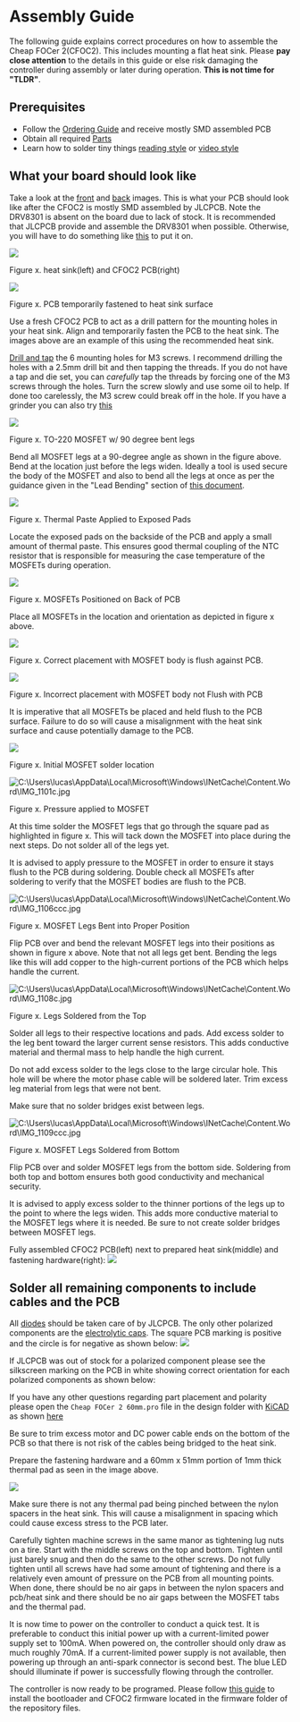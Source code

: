 # Assembly Guide

The following guide explains correct procedures on how to assemble the Cheap FOCer 2(CFOC2).  This includes mounting a flat heat sink. Please **pay close attention** to the details in this guide or else risk damaging the controller during assembly or later during operation. **This is not time for "TLDR"**.

## Prerequisites

* Follow the [Ordering Guide](../orderingGuide) and receive mostly SMD assembled PCB
* Obtain all required [Parts](partsList.md)
* Learn how to solder tiny things [reading style](https://www.overclockers.com/how-to-solder-tiny-things/)
or [video style](https://youtu.be/b9FC9fAlfQE)

## What your board should look like

Take a look at the [front](images/smdFront.jpeg) and [back](images/smdBack.jpeg) images. This is what your PCB should look like after the CFOC2 is mostly SMD assembled by JLCPCB.  Note the DRV8301 is absent on the board due to lack of stock. It is recommended that JLCPCB provide and assemble the DRV8301 when possible.  Otherwise, you will have to do something like [this](https://youtu.be/k5N07ByY6Hc?t=399) to put it on.

![](./images/image3.jpeg)

Figure x. heat sink(left) and CFOC2 PCB(right)

![](./images/image4.jpeg)

Figure x. PCB temporarily fastened to heat sink surface

Use a fresh CFOC2 PCB to act as a drill pattern for the mounting holes in your heat sink. Align and temporarily fasten the PCB to the heat sink. The images above are an example of this using the recommended heat sink.

[Drill and tap](https://www.youtube.com/watch?v=LuqliWT1k5A) the 6 mounting holes for M3 screws. I recommend drilling the holes with a 2.5mm drill bit and then tapping the threads. If you do not have a tap and die set, you can *carefully* tap the threads by forcing one of the M3 screws through the holes. Turn the screw slowly and use some oil to help. If done too carelessly, the M3 screw could break off in the hole.  If you have a grinder you can also try [this](https://www.youtube.com/watch?v=7Ewu6VOrgU8)

![](./images/image5.jpeg)

Figure x. TO-220 MOSFET w/ 90 degree bent legs

Bend all MOSFET legs at a 90-degree angle as shown in the figure above. Bend at the location just before the legs widen. Ideally a tool is used secure the body of the MOSFET and also to bend all the legs at once as per the guidance given in the "Lead Bending" section of [this document](http://www.aosmd.com/res/application_notes/package/AN101_TO220_Guidelines.pdf).

![](./images/image6.jpeg)

Figure x. Thermal Paste Applied to Exposed Pads

Locate the exposed pads on the backside of the PCB and apply a small amount of thermal paste. This ensures good thermal coupling of the NTC resistor that is responsible for measuring the case temperature of the MOSFETs during operation.

![](./images/image7.jpeg)

Figure x. MOSFETs Positioned on Back of PCB

Place all MOSFETs in the location and orientation as depicted in figure x above.

![](./images/image8.jpeg)

Figure x. Correct placement with MOSFET body is flush against PCB.

![](./images/image9.jpeg)

Figure x. Incorrect placement with MOSFET body not Flush with PCB

It is imperative that all MOSFETs be placed and held flush to the PCB surface. Failure to do so will cause a misalignment with the heat sink surface and cause potentially damage to the PCB.

![](./images/image10.jpeg)

Figure x. Initial MOSFET solder location

![C:\\Users\\lucas\\AppData\\Local\\Microsoft\\Windows\\INetCache\\Content.Word\\IMG\_1101c.jpg](./images/image11.jpeg)

Figure x. Pressure applied to MOSFET

At this time solder the MOSFET legs that go through the square pad as highlighted in figure x. This will tack down the MOSFET into place during the next steps. Do not solder all of the legs yet.

It is advised to apply pressure to the MOSFET in order to ensure it stays flush to the PCB during soldering. Double check all MOSFETs after soldering to verify that the MOSFET bodies are flush to the PCB.

![C:\\Users\\lucas\\AppData\\Local\\Microsoft\\Windows\\INetCache\\Content.Word\\IMG\_1106ccc.jpg](./images/image12.jpeg)

Figure x. MOSFET Legs Bent into Proper Position

Flip PCB over and bend the relevant MOSFET legs into their positions as shown in figure x above. Note that not all legs get bent. Bending the legs like this will add copper to the high-current portions of the PCB which helps handle the current.

![C:\\Users\\lucas\\AppData\\Local\\Microsoft\\Windows\\INetCache\\Content.Word\\IMG\_1108c.jpg](./images/image13.jpeg)

Figure x. Legs Soldered from the Top

Solder all legs to their respective locations and pads. Add excess solder to the leg bent toward the larger current sense resistors. This adds conductive material and thermal mass to help handle the high current.

Do not add excess solder to the legs close to the large circular hole. This hole will be where the motor phase cable will be soldered later. Trim excess leg material from legs that were not bent.

Make sure that no solder bridges exist between legs.

![C:\\Users\\lucas\\AppData\\Local\\Microsoft\\Windows\\INetCache\\Content.Word\\IMG\_1109ccc.jpg](./images/image14.jpeg)

Figure x. MOSFET Legs Soldered from Bottom

Flip PCB over and solder MOSFET legs from the bottom side. Soldering from both top and bottom ensures both good conductivity and mechanical security.

It is advised to apply excess solder to the thinner portions of the legs up to the point to where the legs widen. This adds more conductive material to the MOSFET legs where it is needed. Be sure to not create solder bridges between MOSFET legs.

Fully assembled CFOC2 PCB(left) next to prepared heat sink(middle) and fastening hardware(right):
![](./images/image15.jpeg)

## Solder all remaining components to include cables and the PCB

All [diodes](./images/diodPol.png) should be taken care of by JLCPCB. The only other polarized components are the [electrolytic caps](images/capPol.jpg). The square PCB marking is positive and the circle is for negative as shown below:
![](images/capPolPositionOnPCB.png)

If JLCPCB was out of stock for a polarized component please see the silkscreen marking on the PCB in white showing correct orientation for each polarized components as shown below:
![]()

If you have any other questions regarding part placement and polarity please open the `Cheap FOCer 2 60mm.pro` file in the design folder with [KiCAD](https://www.kicad-pcb.org/) as shown [here](./images/kiCad.gif)

Be sure to trim excess motor and DC power cable ends on the bottom of the PCB so that there is not risk of the cables being bridged to the heat sink.

Prepare the fastening hardware and a 60mm x 51mm portion of 1mm thick thermal pad as seen in the image above.

![](./images/image16.jpeg)

Make sure there is not any thermal pad being pinched between the nylon spacers in the heat sink. This will cause a misalignment in spacing which could cause excess stress to the PCB later.

Carefully tighten machine screws in the same manor as tightening lug nuts on a tire. Start with the middle screws on the top and bottom. Tighten until just barely snug and then do the same to the other screws. Do not fully tighten until all screws have had some amount of tightening and there is a relatively even amount of pressure on the PCB from all mounting points. When done, there should be no air gaps in between the nylon spacers and pcb/heat sink and there should be no air gaps between the MOSFET tabs and the thermal pad.

It is now time to power on the controller to conduct a quick test. It is preferable to conduct this initial power up with a current-limited power supply set to 100mA. When powered on, the controller should only draw as much roughly 70mA. If a current-limited power supply is not available, then powering up through an anti-spark connector is second best. The blue LED should illuminate if power is successfully flowing through the controller.

The controller is now ready to be programed. Please follow [this guide](https://electric-skateboard.builders/t/vesc-boot-loader-installation-tutorial/32103?source_topic_id=52813) to install the bootloader and CFOC2 firmware located in the firmware folder of the repository files.
